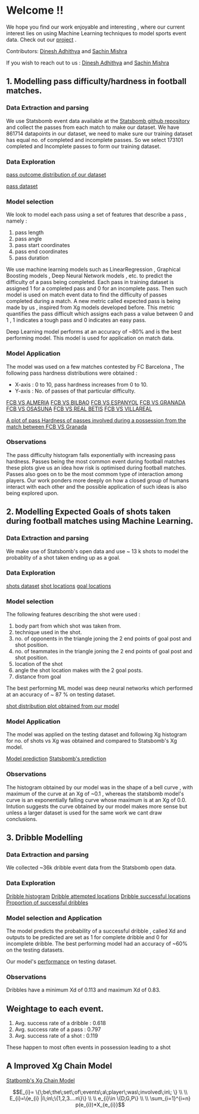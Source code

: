 # Welcome !!

We hope you find our work enjoyable and interesting , where our current interest lies on using Machine Learning techniques to model sports event data.
Check out our [project](https://github.com/Dinesh-Adhithya-H/Machine-learning-in-Football) .

Contributors: [Dinesh Adhithya](https://github.com/Dinesh-Adhithya-H) and [Sachin Mishra](https://github.com/nihcaSInParis)

If you wish to reach out to us : [Dinesh Adhithya](mailto:hdinesh18@iiserb.ac.in) and [Sachin Mishra](mailto:sachin18@iiserb.ac.in)

## 1. Modelling pass difficulty/hardness in football matches.


### Data Extraction and parsing

We use Statsbomb event data available at the [Statsbomb github repository](https://github.com/statsbomb/open-data) and collect the passes from each match to make our dataset.
We have 861714 datapoints in our dataset, we need to make sure our training dataset has equal no. of completed and incomplete passes. So we select 173101 completed and Incomplete passes to form our training dataset.


### Data Exploration

[pass outcome distribution of our dataset](https://github.com/Dinesh-Adhithya-H/sports-analytics/blob/master/pass_distribution.png)

[pass dataset](https://github.com/Dinesh-Adhithya-H/sports-analytics/blob/master/passes_exploration.png)


### Model selection

We look to model each pass using a set of features that describe a pass , namely :

1. pass length
2. pass angle
3. pass start coordinates
4. pass end coordinates 
5. pass duration

We use machine learning models such as LinearRegression , Graphical Boosting models , Deep Neural Network models , etc. to predict the difficulty of a pass being completed.
Each pass in training dataset is assigned 1 for a completed pass and 0 for an incomplete pass. Then such model is used on match event data to find the difficulty of passes completed during a match. A new metric called expected pass is being made by us , inspired from Xg models developed before. This metric quantifies the pass difficult which assigns each pass a value between 0 and 1 , 1 indicates a tough pass and 0 indicates an easy pass.

Deep Learning model performs at an accuracy of ~80% and is the best performing model. This model is used for application on match data.


### Model Application

The model was used on a few matches contested by FC Barcelona , The following pass hardness distributions were obtained :
- X-axis : 0 to 10, pass hardness increases from 0 to 10.
- Y-axis : No. of passes of that particular difficulty.

[FCB VS ALMERIA](https://github.com/Dinesh-Adhithya-H/sports-analytics/blob/master/fcb%20vs%20almeria.png)
[FCB VS BILBAO](https://github.com/Dinesh-Adhithya-H/sports-analytics/blob/master/fcb%20vs%20bilbao.png)
[FCB VS ESPANYOL](https://github.com/Dinesh-Adhithya-H/sports-analytics/blob/master/fcb%20vs%20espanyol.png)
[FCB VS GRANADA](https://github.com/Dinesh-Adhithya-H/sports-analytics/blob/master/fcb%20vs%20granada.png)
[FCB VS OSASUNA](https://github.com/Dinesh-Adhithya-H/sports-analytics/blob/master/fcb%20vs%20osasuna.png)
[FCB VS REAL BETIS](https://github.com/Dinesh-Adhithya-H/sports-analytics/blob/master/fcb%20vs%20real%20betis.png)
[FCB VS VILLAREAL](https://github.com/Dinesh-Adhithya-H/sports-analytics/blob/master/fcb%20vs%20villareal.png)


[A plot of pass Hardness of passes involved during a possession from the match between FCB VS Granada](https://github.com/Dinesh-Adhithya-H/Machine-learning-in-Football/blob/main/possession.png)

### Observations

The pass difficulty histogram falls exponentially with increasing pass hardness. Passes being the most common event during football matches these plots give us an idea how risk is optimised during football matches. Passes also goes on to be the most commom type of interaction among players. Our work ponders more deeply on how a closed group of humans interact with each other and the possible application of such ideas is also being explored upon.



## 2. Modelling Expected Goals of shots taken during football matches using Machine Learning.


### Data Extraction and parsing
We make use of Statsbomb's open data and use ~ 13 k shots to model the probablity of a shot taken ending up as a goal.

### Data Exploration

[shots dataset](https://github.com/Dinesh-Adhithya-H/Machine-learning-in-Football/blob/main/shots_exploration_1.png)
[shot locations](https://github.com/Dinesh-Adhithya-H/Machine-learning-in-Football/blob/main/shots_histogram.png)
[goal locations](https://github.com/Dinesh-Adhithya-H/Machine-learning-in-Football/blob/main/goals_histogram.png)

### Model selection

The following features describing the shot were used :

1. body part from which shot was taken from.
2. technique used in the shot.
3. no. of opponents in the triangle joning the 2 end points of goal post and shot position.
4. no. of teammates	in the triangle joning the 2 end points of goal post and shot position.
5. location of the shot
6. angle the shot location makes with the 2 goal posts.
7. distance from goal

The best performing ML model was deep neural networks which performed at an accuracy of ~ 87 % on testing dataset.

[shot distribution plot obtained from our model](https://github.com/Dinesh-Adhithya-H/Machine-learning-in-Football/blob/main/shot_distribution.png)


### Model Application

The model was applied on the testing dataset and following Xg histogram for no. of shots vs Xg was obtained and compared to Statsbomb's Xg model.

[Model prediction](https://github.com/Dinesh-Adhithya-H/Machine-learning-in-Football/blob/82e0d69445428cbb65ff2e4be910c12b4c6ae878/shots_histogram_model_vs_statsbomb.png)
[Statsbomb's prediction](https://github.com/Dinesh-Adhithya-H/Machine-learning-in-Football/blob/main/shots_histogram_model_vs_statsbomb_1.png)

### Observations

The histogram obtained by our model was in the shape of a bell curve , with maximum of the curve at an Xg of ~0.1 , whereas the statsbomb model's curve is an exponentially falling  curve whose maximum is at an Xg of 0.0. Intution suggests the curve obtained by our model makes more sense but unless a larger dataset is used for the same work we cant draw conclusions.

## 3. Dribble Modelling 

### Data Extraction and parsing
We collected ~36k dribble event data from the Statsbomb open data.

### Data Exploration

[Dribble histogram](https://github.com/Dinesh-Adhithya-H/Machine-learning-in-Football/blob/main/dribble_hist.png)
[Dribble attempted locations](https://github.com/Dinesh-Adhithya-H/Machine-learning-in-Football/blob/main/dribbles.png)
[Dribble successful locations](https://github.com/Dinesh-Adhithya-H/Machine-learning-in-Football/blob/main/success_dribbles.png)
[Proportion of successful dribbles](https://github.com/Dinesh-Adhithya-H/Machine-learning-in-Football/blob/main/prop_success_dribbles.png)

### Model selection and Application

The model predicts the probability of a successful dribble , called Xd and outputs to be predicted are set as 1 for complete dribble and 0 for incomplete dribble.
The best performing model had an accuracy of ~60% on the testing datasets.

Our model's [performance](https://github.com/Dinesh-Adhithya-H/Machine-learning-in-Football/blob/main/Xd.png) on testing dataset.

### Observations

Dribbles have a minimum Xd of 0.113 and maximum Xd of 0.83.  

## Weightage to each event.

1. Avg. success rate of a dribble : 0.618
2. Avg. success rate of a pass : 0.797
3. Avg. success rate of a shot : 0.119

These happen to most often events in possession leading to a shot

## A Improved Xg Chain Model

[Statbomb's Xg Chain Model](https://statsbomb.com/2018/08/introducing-xgchain-and-xgbuildup/)

```math
E_{i}= \{\;be\;the\;set\;of\;events\;a\;player\;was\;involved\;in\; \}
\\
\\
E_{i}=\{e_{i} |i\;in\;\{1,2,3....n\}\}
\\
\\
e_{i}\in \{D,G,P\} 
\\
\\
\sum_{i=1}^{i=n} p(e_{i})*X_{e_{i}}
```
















